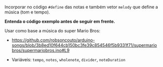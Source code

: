 Incorporar no código `#define` das notas
e também vetor `melody` que define a música (tom e tempo).

**Entenda o código exemplo antes de seguir em frente.**

Usar como base a música do super Mario Bros:

- https://github.com/robsoncouto/arduino-songs/blob/3b8ed10f644cb150bc3fe39c854546f5b9331f71/supermariobros/supermariobros.ino#L9

- Variáveis: `tempo`, `notes`, `wholenote`, `divider`, `noteDuration`